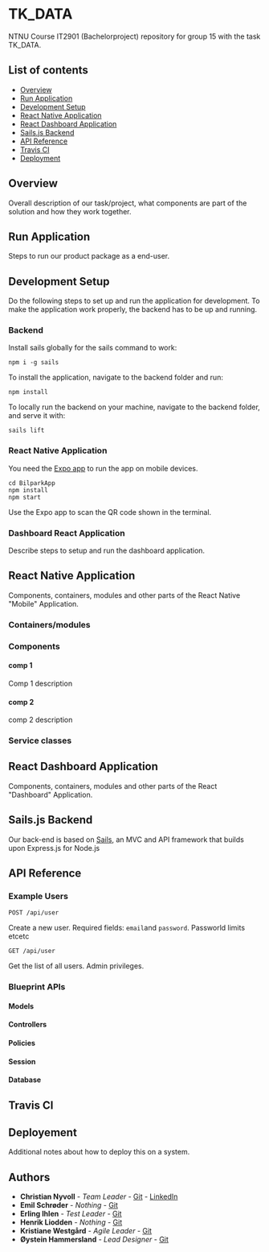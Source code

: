 # TK_DATA

NTNU Course IT2901 (Bachelorproject) repository for group 15 with the task TK_DATA.

## List of contents
* [Overview](#overview)
* [Run Application](#run-application)
* [Development Setup](#development-setup)
* [React Native Application](#react-native-application)
* [React Dashboard Application](#react-dashboard-application)
* [Sails.js Backend](#sails.js-backend)
* [API Reference](#api-reference)
* [Travis CI](#travis-ci)
* [Deployment](#deployment)

## Overview
Overall description of our task/project, what components are part of the solution and how they work together.

## Run Application
Steps to run our product package as a end-user.

## Development Setup
Do the following steps to set up and run the application for development. To make the application work properly, the backend has to be up and running.
### Backend
Install sails globally for the sails command to work:
```
npm i -g sails
```
To install the application, navigate to the backend folder and run:
```
npm install
```
To locally run the backend on your machine, navigate to the backend folder, and serve it with:
```
sails lift
```

### React Native Application
You need the [Expo app](https://expo.io) to run the app on mobile devices.
```
cd BilparkApp
npm install
npm start
```
Use the Expo app to scan the QR code shown in the terminal.

### Dashboard React Application
Describe steps to setup and run the dashboard application.



## React Native Application
Components, containers, modules and other parts of the React Native "Mobile" Application.

### Containers/modules

### Components
#### comp 1
Comp 1 description
#### comp 2
comp 2 description
### Service classes

## React Dashboard Application
Components, containers, modules and other parts of the React "Dashboard" Application.

## Sails.js Backend
Our back-end is based on [Sails](https://sailsjs.com/), an MVC and API framework that builds upon Express.js for Node.js

## API Reference
### Example Users
```
POST /api/user
```
Create a new user. Required fields: `email`and `password`.
Passworld limits etcetc
```
GET /api/user
```
Get the list of all users. Admin privileges.

### Blueprint APIs
#### Models
#### Controllers
#### Policies
#### Session
#### Database

## Travis CI

## Deployement
Additional notes about how to deploy this on a system.

## Authors
* **Christian Nyvoll** - *Team Leader* - [Git](https://github.com/Chr1stian) - [LinkedIn](https://www.linkedin.com/in/christian-nyvoll-94065b65/)
* **Emil Schrøder** - *Nothing* - [Git](https://github.com/)
* **Erling Ihlen** - *Test Leader* - [Git](https://github.com/)
* **Henrik Liodden** - *Nothing* - [Git](https://github.com/)
* **Kristiane Westgård** - *Agile Leader* - [Git](https://github.com/)
* **Øystein Hammersland** - *Lead Designer* - [Git](https://github.com/)
